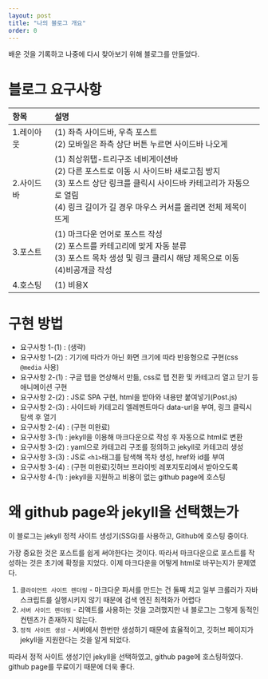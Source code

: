 ```yaml
---
layout: post
title: "나의 블로그 개요"
order: 0
---
```


배운 것을 기록하고 나중에 다시 찾아보기 위해 블로그를 만들었다.

# 블로그 요구사항

|항목|설명|
|:---|:---|
|1.레이아웃|(1) 좌측 사이드바, 우측 포스트<br>(2) 모바일은 좌측 상단 버튼 누르면 사이드바 나오게|
|2.사이드바|(1) 최상위탭-트리구조 네비게이션바<br>(2) 다른 포스트로 이동 시 사이드바 새로고침 방지<br>(3) 포스트 상단 링크를 클릭시 사이드바 카테고리가 자동으로 열림<br>(4) 링크 길이가 길 경우 마우스 커서를 올리면 전체 제목이 뜨게|
|3.포스트|(1) 마크다운 언어로 포스트 작성<br>(2) 포스트를 카테고리에 맞게 자동 분류<br>(3) 포스트 목차 생성 및 링크 클리시 해당 제목으로 이동<br>(4)비공개글 작성|
|4.호스팅|(1) 비용X|

# 구현 방법

* 요구사항 1-(1) : (생략)
* 요구사항 1-(2) : 기기에 따라가 아닌 화면 크기에 따라 반응형으로 구현(css `@media` 사용)
* 요구사항 2-(1) : 구글 탭을 연상해서 만듦, css로 탭 전환 및 카테고리 열고 닫기 등 애니메이션 구현
* 요구사항 2-(2) : JS로 SPA 구현, html을 받아와 내용만 붙여넣기(Post.js)
* 요구사항 2-(3) : 사이드바 카테고리 엘레멘트마다 data-url을 부여, 링크 클릭시 탐색 후 열기
* 요구사항 2-(4) : (구현 미완료)
* 요구사항 3-(1) : jekyll을 이용해 마크다운으로 작성 후 자동으로 html로 변환
* 요구사항 3-(2) : yaml으로 카테고리 구조를 정의하고 jekyll로 카테고리 생성
* 요구사항 3-(3) : JS로 `<h1>`태그를 탐색해 목차 생성, href와 id를 부여
* 요구사항 3-(4) : (구현 미완료)깃허브 프라이빗 레포지토리에서 받아오도록
* 요구사항 4-(1) : jekyll을 지원하고 비용이 없는 github page에 호스팅

# 왜 github page와 jekyll을 선택했는가

이 블로그는 jekyll 정적 사이트 생성기(SSG)를 사용하고, Github에 호스팅 중이다. 

가장 중요한 것은 포스트를 쉽게 써야한다는 것이다. 따라서 마크다운으로 포스트를 작성하는 것은 초기에 확정을 지었다. 이제 마크다운을 어떻게 html로 바꾸는지가 문제였다.
1. `클라이언트 사이트 렌더링` - 마크다운 파서를 만드는 건 둘째 치고 일부 크롤러가 자바스크립트를 실행시키지 않기 때문에 검색 엔진 최적화가 어렵다
2. `서버 사이드 렌더링` - 리액트를 사용하는 것을 고려했지만 내 블로그는 그렇게 동적인 컨텐츠가 존재하지 않는다.
3. `정적 사이트 생성` - 서버에서 한번만 생성하기 때문에 효율적이고, 깃허브 페이지가 jekyll을 지원한다는 것을 알게 되었다.

따라서 정적 사이트 생성기인 jekyll을 선택하였고, github page에 호스팅하였다. github page를 무료이기 때문에 더욱 좋다.